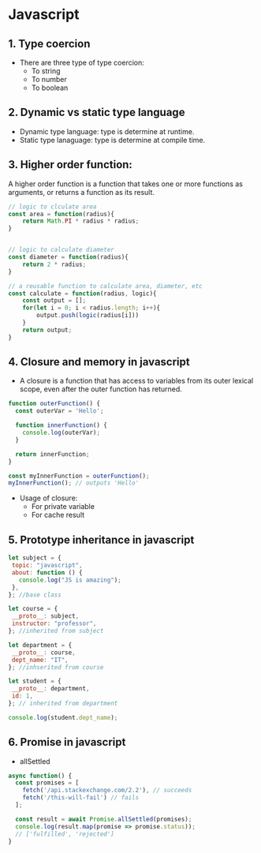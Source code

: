 # Javascript

## 1. Type coercion
- There are three type of type coercion:
  - To string 
  - To number
  - To boolean

## 2. Dynamic vs static type language 
- Dynamic type language: type is determine at runtime.
- Static type lanaguage: type is determine at compile time.


## 3. Higher order function:
A higher order function is a function that takes one or more functions as arguments, or returns a function as its result.

```javascript
// logic to clculate area
const area = function(radius){
    return Math.PI * radius * radius;
}


// logic to calculate diameter
const diameter = function(radius){
    return 2 * radius;
}

// a reusable function to calculate area, diameter, etc
const calculate = function(radius, logic){ 
    const output = [];
    for(let i = 0; i < radius.length; i++){
        output.push(logic(radius[i]))
    }
    return output;
}

```

## 4. Closure and memory in javascript


- A closure is a function that has access to variables from its outer lexical scope, even after the outer function has returned. 

```javascript
function outerFunction() {
  const outerVar = 'Hello';

  function innerFunction() {
    console.log(outerVar);
  }

  return innerFunction;
}

const myInnerFunction = outerFunction();
myInnerFunction(); // outputs 'Hello'

```

- Usage of closure:
  - For private variable
  - For cache result

 ## 5. Prototype inheritance in javascript

 ```javascript
let subject = {
  topic: "javascript",
  about: function () {
    console.log("JS is amazing");
  },
}; //base class

let course = {
  __proto__: subject,
  instructor: "professor",
}; //inherited from subject

let department = {
  __proto__: course,
  dept_name: "IT",
}; //inhserited from course

let student = {
  __proto__: department,
  id: 1,
}; // inherited from department

console.log(student.dept_name);
 ```

## 6. Promise in javascript

- allSettled
```javascript
async function() {
  const promises = [
    fetch('/api.stackexchange.com/2.2'), // succeeds
    fetch('/this-will-fail') // fails
  ];

  const result = await Promise.allSettled(promises);
  console.log(result.map(promise => promise.status));
  // ['fulfilled', 'rejected']
}
```
